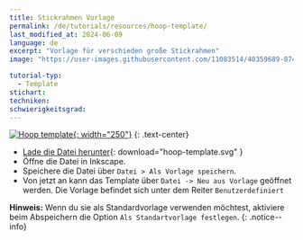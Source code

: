 ```yaml
---
title: Stickrahmen Vorlage
permalink: /de/tutorials/resources/hoop-template/
last_modified_at: 2024-06-09
language: de
excerpt: "Vorlage für verschieden große Stickrahmen"
image: "https://user-images.githubusercontent.com/11083514/40359689-87495ec8-5dbb-11e8-8ef9-80d4fac89d72.png"

tutorial-typ:
  - Template
stichart: 
techniken:
schwierigkeitsgrad: 
---
```

[![Hoop template](https://user-images.githubusercontent.com/11083514/40359689-87495ec8-5dbb-11e8-8ef9-80d4fac89d72.png){: width="250"}](/assets/images/tutorials/templates/hoop-template.svg)
{: .text-center}

* [Lade die Datei herunter](/assets/images/tutorials/templates/hoop-template.svg){: download="hoop-template.svg" }
* Öffne die Datei in Inkscape.
* Speichere die Datei über `Datei > Als Vorlage speichern`.
* Von jetzt an kann das Template über `Datei -> Neu aus Vorlage` geöffnet werden. Die Vorlage befindet sich unter dem Reiter `Benutzerdefiniert`

**Hinweis:** Wenn du sie als Standardvorlage verwenden möchtest, aktiviere beim Abspeichern die Option `Als Standartvorlage festlegen`.
{: .notice--info}
